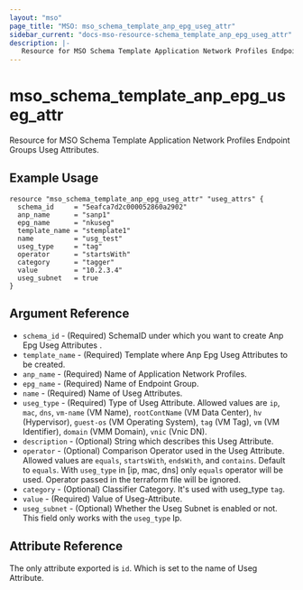 ```yaml
---
layout: "mso"
page_title: "MSO: mso_schema_template_anp_epg_useg_attr"
sidebar_current: "docs-mso-resource-schema_template_anp_epg_useg_attr"
description: |-
   Resource for MSO Schema Template Application Network Profiles Endpoint Groups Useg Attributes.
---
```


# mso_schema_template_anp_epg_useg_attr #

Resource for MSO Schema Template Application Network Profiles Endpoint Groups Useg Attributes.

## Example Usage ##

```hcl
resource "mso_schema_template_anp_epg_useg_attr" "useg_attrs" {
  schema_id     = "5eafca7d2c000052860a2902"
  anp_name      = "sanp1"
  epg_name      = "nkuseg"
  template_name = "stemplate1"
  name          = "usg_test"
  useg_type     = "tag"
  operator      = "startsWith"
  category      = "tagger"
  value         = "10.2.3.4"
  useg_subnet   = true
}
```

## Argument Reference ##

* `schema_id` - (Required) SchemaID under which you want to create Anp Epg Useg Attributes .
* `template_name` - (Required) Template where Anp Epg Useg Attributes to be created.
* `anp_name` - (Required) Name of Application Network Profiles.
* `epg_name` - (Required) Name of Endpoint Group.
* `name` - (Required) Name of Useg Attributes.
* `useg_type` - (Required) Type of Useg Attribute. Allowed values are `ip`, `mac`, `dns`, `vm-name` (VM Name), `rootContName` (VM Data Center), `hv` (Hypervisor), `guest-os` (VM Operating System), `tag` (VM Tag), `vm` (VM Identifier), `domain` (VMM Domain), `vnic` (Vnic DN).
* `description` - (Optional) String which describes this Useg Attribute.
* `operator` - (Optional) Comparison Operator used in the Useg Attribute. Allowed values are `equals`, `startsWith`, `endsWith`, and `contains`. Default to `equals`. With `useg_type` in [ip, mac, dns] only `equals` operator will be used. Operator passed in the terraform file will be ignored.
* `category` - (Optional) Classifier Category. It's used with useg_type `tag`.
* `value` - (Required) Value of Useg-Attribute.
* `useg_subnet` - (Optional) Whether the Useg Subnet is enabled or not. This field only works with the `useg_type` Ip.

## Attribute Reference ##

The only attribute exported is `id`. Which is set to the name of Useg Attribute.

